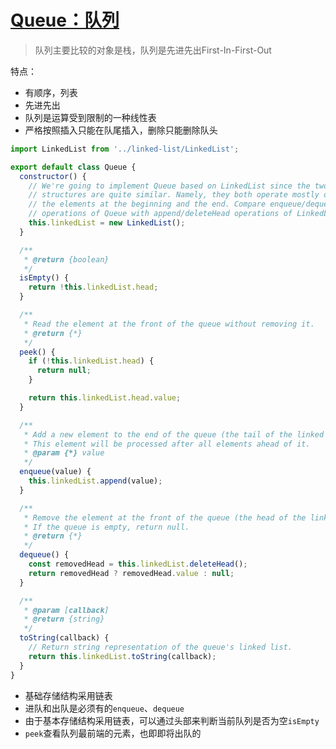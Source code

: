# [Queue：队列](https://github.com/trekhleb/javascript-algorithms/tree/master/src/data-structures/queue)

> 队列主要比较的对象是栈，队列是先进先出First-In-First-Out

特点：

- 有顺序，列表
- 先进先出
- 队列是运算受到限制的一种线性表
- 严格按照插入只能在队尾插入，删除只能删除队头

```js
import LinkedList from '../linked-list/LinkedList';

export default class Queue {
  constructor() {
    // We're going to implement Queue based on LinkedList since the two
    // structures are quite similar. Namely, they both operate mostly on
    // the elements at the beginning and the end. Compare enqueue/dequeue
    // operations of Queue with append/deleteHead operations of LinkedList.
    this.linkedList = new LinkedList();
  }

  /**
   * @return {boolean}
   */
  isEmpty() {
    return !this.linkedList.head;
  }

  /**
   * Read the element at the front of the queue without removing it.
   * @return {*}
   */
  peek() {
    if (!this.linkedList.head) {
      return null;
    }

    return this.linkedList.head.value;
  }

  /**
   * Add a new element to the end of the queue (the tail of the linked list).
   * This element will be processed after all elements ahead of it.
   * @param {*} value
   */
  enqueue(value) {
    this.linkedList.append(value);
  }

  /**
   * Remove the element at the front of the queue (the head of the linked list).
   * If the queue is empty, return null.
   * @return {*}
   */
  dequeue() {
    const removedHead = this.linkedList.deleteHead();
    return removedHead ? removedHead.value : null;
  }

  /**
   * @param [callback]
   * @return {string}
   */
  toString(callback) {
    // Return string representation of the queue's linked list.
    return this.linkedList.toString(callback);
  }
}
```

- 基础存储结构采用链表
- 进队和出队是必须有的`enqueue`、`dequeue`
- 由于基本存储结构采用链表，可以通过头部来判断当前队列是否为空`isEmpty`
- `peek`查看队列最前端的元素，也即即将出队的
